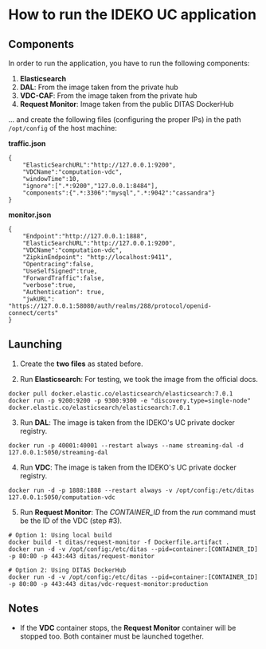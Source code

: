 # How to run the IDEKO UC application

## Components
In order to run the application, you have to run the following components:

1. **Elasticsearch**
2. **DAL**:  From the image taken from the private hub
3. **VDC-CAF**: From the image taken from the private hub
4. **Request Monitor**: Image taken from the public DITAS DockerHub

... and create the following files (configuring the proper IPs) in the path `/opt/config` of the host machine:

**traffic.json**
```
{
    "ElasticSearchURL":"http://127.0.0.1:9200",
    "VDCName":"computation-vdc",
    "windowTime":10,
    "ignore":[".*:9200","127.0.0.1:8484"],
    "components":{".*:3306":"mysql",".*:9042":"cassandra"}
}
```

**monitor.json**
```
{
    "Endpoint":"http://127.0.0.1:1888",
    "ElasticSearchURL":"http://127.0.0.1:9200",
    "VDCName":"computation-vdc",
    "ZipkinEndpoint": "http://localhost:9411",
    "Opentracing":false,
    "UseSelfSigned":true,
    "ForwardTraffic":false,
    "verbose":true,
    "Authentication": true,
    "jwkURL": "https://127.0.0.1:58080/auth/realms/288/protocol/openid-connect/certs"
}
```

## Launching

1. Create the **two files** as stated before.

2. Run **Elasticsearch**: For testing, we took the image from the official docs.
```
docker pull docker.elastic.co/elasticsearch/elasticsearch:7.0.1
docker run -p 9200:9200 -p 9300:9300 -e "discovery.type=single-node" docker.elastic.co/elasticsearch/elasticsearch:7.0.1
```
3. Run **DAL**: The image is taken from the IDEKO's UC private docker registry.
```
docker run -p 40001:40001 --restart always --name streaming-dal -d 127.0.0.1:5050/streaming-dal
```

4. Run **VDC**: The image is taken from the IDEKO's UC private docker registry.
 ```
docker run -d -p 1888:1888 --restart always -v /opt/config:/etc/ditas 127.0.0.1:5050/computation-vdc
```

5. Run **Request Monitor**: The *CONTAINER_ID* from the *run* command must be the ID of the VDC (step #3).
```
# Option 1: Using local build
docker build -t ditas/request-monitor -f Dockerfile.artifact .
docker run -d -v /opt/config:/etc/ditas --pid=container:[CONTAINER_ID] -p 80:80 -p 443:443 ditas/request-monitor

# Option 2: Using DITAS DockerHub
docker run -d -v /opt/config:/etc/ditas --pid=container:[CONTAINER_ID] -p 80:80 -p 443:443 ditas/vdc-request-monitor:production
```

## Notes

- If the **VDC** container stops, the **Request Monitor** container will be stopped too. Both container must be launched together.
